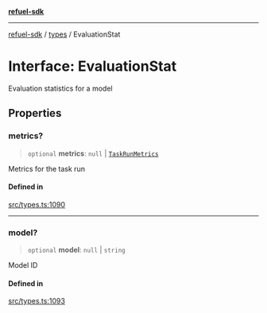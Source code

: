 [**refuel-sdk**](../../README.md)

***

[refuel-sdk](../../modules.md) / [types](../README.md) / EvaluationStat

# Interface: EvaluationStat

Evaluation statistics for a model

## Properties

### metrics?

> `optional` **metrics**: `null` \| [`TaskRunMetrics`](TaskRunMetrics.md)

Metrics for the task run

#### Defined in

[src/types.ts:1090](https://github.com/refuel-ai/refuel-sdk/blob/61d30041216a525535e2edabde48af0f00ec66c9/src/types.ts#L1090)

***

### model?

> `optional` **model**: `null` \| `string`

Model ID

#### Defined in

[src/types.ts:1093](https://github.com/refuel-ai/refuel-sdk/blob/61d30041216a525535e2edabde48af0f00ec66c9/src/types.ts#L1093)
